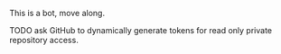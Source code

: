This is a bot, move along.

TODO ask GitHub to dynamically generate tokens for read only private repository access.
